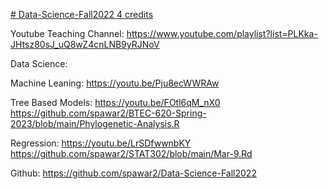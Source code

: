 [# Data-Science-Fall2022 4 credits](https://pawar1550.wixsite.com/claflin-courses/copy-of-math111)

Youtube Teaching Channel: https://www.youtube.com/playlist?list=PLKka-JHtsz80sJ_uQ8wZ4cnLNB9yRJNoV

Data Science:

Machine Leaning: https://youtu.be/Pju8ecWWRAw

Tree Based Models: https://youtu.be/FOtl6qM_nX0
https://github.com/spawar2/BTEC-620-Spring-2023/blob/main/Phylogenetic-Analysis.R

Regression: https://youtu.be/LrSDfwwnbKY
https://github.com/spawar2/STAT302/blob/main/Mar-9.Rd

Github: https://github.com/spawar2/Data-Science-Fall2022
